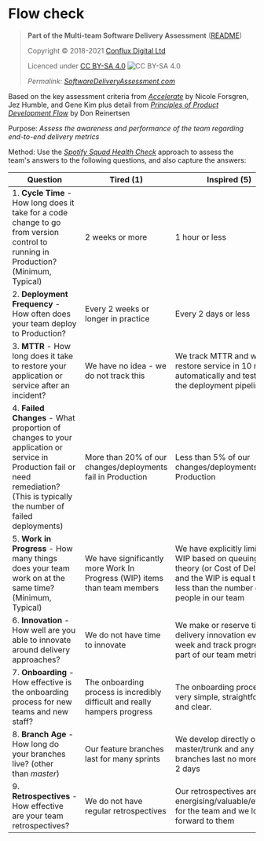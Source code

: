 # Flow check

> **Part of the Multi-team Software Delivery Assessment** ([README](README.md))
> 
> Copyright © 2018-2021 [Conflux Digital Ltd](https://confluxdigital.net/)
> 
> Licenced under [CC BY-SA 4.0](https://creativecommons.org/licenses/by-sa/4.0/) ![CC BY-SA 4.0](https://licensebuttons.net/l/by-sa/3.0/88x31.png)
>
> _Permalink: [SoftwareDeliveryAssessment.com](http://SoftwareDeliveryAssessment.com/)_ 

Based on the key assessment criteria from [*Accelerate*](https://wordery.com/accelerate-nicole-forsgren-phd-9781942788331) by Nicole Forsgren, Jez Humble, and Gene Kim plus detail from [*Principles of Product Development Flow*](https://wordery.com/the-principles-of-product-development-flow-donald-g-reinertsen-9781935401001) by Don Reinertsen

Purpose: *Assess the awareness and performance of the team regarding end-to-end delivery metrics*

Method: Use the [*Spotify Squad Health Check*](https://labs.spotify.com/2014/09/16/squad-health-check-model/) approach to assess the team's answers to the following questions, and also
capture the answers:

| **Question**                                                                                                                                                                    | **Tired (1)**                                                              | **Inspired (5)**                                                                                                                                    |
| ------------------------------------------------------------------------------------------------------------------------------------------------------------------------------- | -------------------------------------------------------------------------- | --------------------------------------------------------------------------------------------------------------------------------------------------- |
| 1\. **Cycle Time** - How long does it take for a code change to go from version control to running in Production? (Minimum, Typical)                                            | 2 weeks or more                                                            | 1 hour or less                                                                                                                                      |
| 2\. **Deployment Frequency** - How often does your team deploy to Production?                                                                                                   | Every 2 weeks or longer in practice                                        | Every 2 days or less                                                                                                                                |
| 3\. **MTTR** - How long does it take to restore your application or service after an incident?                                                                                  | We have no idea - we do not track this                                     | We track MTTR and we restore service in 10 mins automatically and test this in the deployment pipeline                                              |
| 4\. **Failed Changes** - What proportion of changes to your application or service in Production fail or need remediation? (This is typically the number of failed deployments) | More than 20% of our changes/deployments fail in Production                | Less than 5% of our changes/deployments fail in Production                                                                                          |
| 5\. **Work in Progress** - How many things does your team work on at the same time? (Minimum, Typical)                                                                              | We have significantly more Work In Progress (WIP) items than team members  | We have explicitly limited our WIP based on queuing theory (or Cost of Delay) and the WIP is equal to or less than the number of people in our team |
| 6\. **Innovation** - How well are you able to innovate around delivery approaches?                                                                                              | We do not have time to innovate                                            | We make or reserve time for delivery innovation every week and track progress as part of our team metrics                                           |
| 7\. **Onboarding** - How effective is the onboarding process for new teams and new staff?                                                                                       | The onboarding process is incredibly difficult and really hampers progress | The onboarding process is very simple, straightforward, and clear.                                                                                  |
| 8\. **Branch Age** - How long do your branches live? (other than *master*)                                                                                                      | Our feature branches last for many sprints                                 | We develop directly on master/trunk and any feature branches last no more then 2 days                                                               |
| 9\. **Retrospectives** - How effective are your team retrospectives?                                                                                                            | We do not have regular retrospectives                                      | Our retrospectives are really energising/valuable/effective for the team and we look forward to them                                                |

